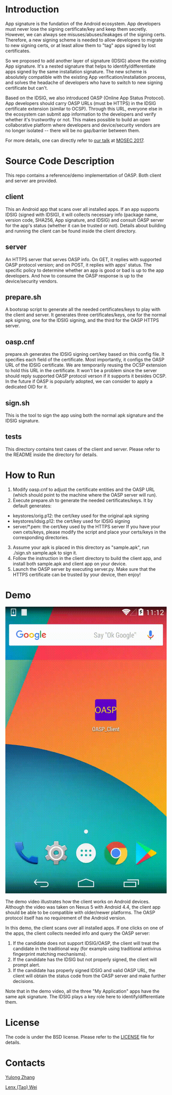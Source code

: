 # Introduction

App signature is the fundation of the Android ecosystem. App developers must never lose the signing certificate/key and keep them secretly. However, we can always see misuses/abuses/leakages of the signing certs. Therefore, a new signing scheme is needed to allow developers to migrate to new signing certs, or at least allow them to "tag" apps signed by lost certificates.

So we proposed to add another layer of signature (IDSIG) above the existing App signature. It's a nested signature that helps to identify/differentiate apps signed by the same installation signature. The new scheme is absolutely compatible with the existing App verification/installation process, and solves the headache of developers who have to switch to new signing certificate but can't.

Based on the IDSIG, we also introduced OASP (Online App Status Protocol). App developers should carry OASP URLs (must be HTTPS) in the IDSIG certificate extension (similar to OCSP). Through this URL, everyone else in the ecosystem can submit app information to the developers and verify whether it's trustworthy or not. This makes possible to build an open collaborative platform where developers and device/security vendors are no longer isolated -- there will be no gap/barrier between them. 

For more details, one can directly refer to [our talk](mosec17.pdf) at [MOSEC 2017](http://mosec.org).


# Source Code Description

This repo contains a reference/demo implementation of OASP. Both client and server are provided. 

## client

This an Android app that scans over all installed apps. If an app supports IDSIG (signed with IDSIG), it will collects necessary info (package name, version code, SHA256, App signature, and IDSIG) and consult OASP server for the app's status (whether it can be trusted or not). Details about building and running the client can be found inside the client directory.

## server

An HTTPS server that serves OASP info. On GET, it replies with supported OASP protocol version; and on POST, it replies with apps' status. The specific policy to determine whether an app is good or bad is up to the app developers. And how to consume the OASP response is up to the device/security vendors. 

## prepare.sh

A bootsrap script to generate all the needed certificates/keys to play with the client and server. It generates three certificates/keys, one for the normal apk signing, one for the IDSIG signing, and the third for the OASP HTTPS server.

## oasp.cnf

prepare.sh generates the IDSIG signing cert/key based on this config file. It specifies each field of the certificate. Most importantly, it configs the OASP URL of the IDSIG certificate. We are temporarily reusing the OCSP extension to hold this URL in the certificate. It won't be a problem since the server should reply supported OASP protocol verson if it supports it besides OCSP. In the future if OASP is popularly adopted, we can consider to apply a dedicated OID for it.

## sign.sh

This is the tool to sign the app using both the normal apk signature and the IDSIG signature.

## tests

This directory contains test cases of the client and server. Please refer to the README inside the directory for details.


# How to Run

1. Modify oasp.cnf to adjust the certificate entities and the OASP URL (which should point to the machine where the OASP server will run).
2. Execute prepare.sh to generate the needed certificates/keys. It by default generates:
  * keystores/orig.p12: the cert/key used for the original apk signing
  * keystores/idsig.p12: the cert/key used for IDSIG signing
  * server/*.pem: the cert/key used by the HTTPS server
If you have your own cets/keys, please modify the script and place your certs/keys in the corresponding directories.
3. Assume your apk is placed in this directory as "sample.apk", run ./sign.sh sample.apk to sign it.
4. Follow the instruction in the client directory to build the client app, and install both sample.apk and client app on your device.
5. Launch the OASP server by executing server.py. Make sure that the HTTPS certificate can be trusted by your device, then enjoy!


# Demo

![DemoGIF](demo.gif)

The demo video illustrates how the client works on Android devices. Although the video was taken on Nexus 5 with Android 4.4, the client app should be able to be compatible with older/newer platforms. The OASP protocol itself has no requirement of the Android version.

In this demo, the client scans over all installed apps. If one clicks on one of the apps, the client collects needed info and query the OASP server:
1. If the candidate does not support IDSIG/OASP, the client will treat the candidate in the traditional way (for example using traditional antivirus fingerprint matching mechanisms).
2. If the candidate has the IDSIG but not properly signed, the client will prompt alert.
3. If the candidate has properly signed IDSIG and valid OASP URL, the client will obtain the status code from the OASP server and make further decisions.

Note that in the demo video, all the three "My Application" apps have the same apk signature. The IDSIG plays a key role here to identify/differentiate them. 


# License

The code is under the BSD license. Please refer to the [LICENSE](LICENCE) file for details.


# Contacts

[Yulong Zhang](ylzhang@baidu.com)

[Lenx (Tao) Wei](lenx@baidu.com)


